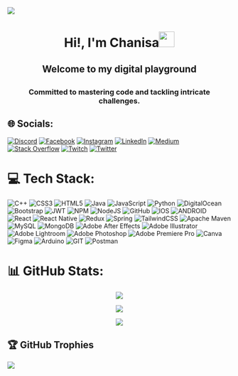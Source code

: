 
![](https://komarev.com/ghpvc/?username=chanisagithub&style=flat&color=blue)

<h1 align="center">Hi!,  I'm Chanisa<img src=
"https://media.giphy.com/media/xUPGcjk1XAdHqHooI8/giphy.gif" width="35"></h1>

<h2 align="center">Welcome to my digital playground<h2>
<h3 align="center">Committed to mastering code and tackling intricate challenges.</h3>


## 🌐 Socials:
[![Discord](https://img.shields.io/badge/Discord-%237289DA.svg?logo=discord&logoColor=white)](https://discord.gg/chanibuoy) [![Facebook](https://img.shields.io/badge/Facebook-%231877F2.svg?logo=Facebook&logoColor=white)](https://facebook.com/chanisajayawardhana/) [![Instagram](https://img.shields.io/badge/Instagram-%23E4405F.svg?logo=Instagram&logoColor=white)](https://instagram.com/https://www.instagram.com/cha_ni__________gah___/) [![LinkedIn](https://img.shields.io/badge/LinkedIn-%230077B5.svg?logo=linkedin&logoColor=white)](https://linkedin.com/in/chanisa-jayawardhana/) [![Medium](https://img.shields.io/badge/Medium-12100E?logo=medium&logoColor=white)](https://medium.com/@@sadin.chanisa8) [![Stack Overflow](https://img.shields.io/badge/-Stackoverflow-FE7A16?logo=stack-overflow&logoColor=white)](https://stackoverflow.com/users/5413458) [![Twitch](https://img.shields.io/badge/Twitch-%239146FF.svg?logo=Twitch&logoColor=white)](https://twitch.tv/chani_twitch) [![Twitter](https://img.shields.io/badge/Twitter-%231DA1F2.svg?logo=Twitter&logoColor=white)](https://twitter.com/chanisasadin) 

# 💻 Tech Stack:
![C++](https://img.shields.io/badge/c++-%2300599C.svg?style=plastic&logo=c%2B%2B&logoColor=white) ![CSS3](https://img.shields.io/badge/css3-%231572B6.svg?style=plastic&logo=css3&logoColor=white) ![HTML5](https://img.shields.io/badge/html5-%23E34F26.svg?style=plastic&logo=html5&logoColor=white) ![Java](https://img.shields.io/badge/java-%23ED8B00.svg?style=plastic&logo=java&logoColor=white) ![JavaScript](https://img.shields.io/badge/javascript-%23323330.svg?style=plastic&logo=javascript&logoColor=%23F7DF1E) ![Python](https://img.shields.io/badge/python-3670A0?style=plastic&logo=python&logoColor=ffdd54) 
![DigitalOcean](https://img.shields.io/badge/DigitalOcean-%230167ff.svg?style=plastic&logo=digitalOcean&logoColor=white) ![Bootstrap](https://img.shields.io/badge/bootstrap-%23563D7C.svg?style=plastic&logo=bootstrap&logoColor=white) ![JWT](https://img.shields.io/badge/JWT-black?style=plastic&logo=JSON%20web%20tokens) ![NPM](https://img.shields.io/badge/NPM-%23000000.svg?style=plastic&logo=npm&logoColor=white) ![NodeJS](https://img.shields.io/badge/node.js-6DA55F?style=plastic&logo=node.js&logoColor=white) ![GitHub](https://img.shields.io/badge/GitHub-%23121011.svg?style=plastic&logo=github&logoColor=white) ![IOS](https://img.shields.io/badge/IOS-%2320232a.svg?style=plastic&logo=apple&logoColor=white) ![ANDROID](https://img.shields.io/badge/android-%2320232a.svg?style=plastic&logo=android&logoColor=%a4c639) ![React](https://img.shields.io/badge/react-%2320232a.svg?style=plastic&logo=react&logoColor=%2361DAFB) ![React Native](https://img.shields.io/badge/react_native-%2320232a.svg?style=plastic&logo=react&logoColor=%2361DAFB) ![Redux](https://img.shields.io/badge/redux-%23593d88.svg?style=plastic&logo=redux&logoColor=white) ![Spring](https://img.shields.io/badge/spring-%236DB33F.svg?style=plastic&logo=spring&logoColor=white) ![TailwindCSS](https://img.shields.io/badge/tailwindcss-%2338B2AC.svg?style=plastic&logo=tailwind-css&logoColor=white) ![Apache Maven](https://img.shields.io/badge/Apache%20Maven-C71A36?style=plastic&logo=Apache%20Maven&logoColor=white) ![MySQL](https://img.shields.io/badge/mysql-%2300f.svg?style=plastic&logo=mysql&logoColor=white) ![MongoDB](https://img.shields.io/badge/MongoDB-%234ea94b.svg?style=plastic&logo=mongodb&logoColor=white) ![Adobe After Effects](https://img.shields.io/badge/Adobe%20After%20Effects-9999FF.svg?style=plastic&logo=Adobe%20After%20Effects&logoColor=white) ![Adobe Illustrator](https://img.shields.io/badge/adobeillustrator-%23FF9A00.svg?style=plastic&logo=adobeillustrator&logoColor=white) ![Adobe Lightroom](https://img.shields.io/badge/Adobe%20Lightroom-31A8FF.svg?style=plastic&logo=Adobe%20Lightroom&logoColor=white) ![Adobe Photoshop](https://img.shields.io/badge/adobephotoshop-%2331A8FF.svg?style=plastic&logo=adobephotoshop&logoColor=white) ![Adobe Premiere Pro](https://img.shields.io/badge/Adobe%20Premiere%20Pro-9999FF.svg?style=plastic&logo=Adobe%20Premiere%20Pro&logoColor=white) ![Canva](https://img.shields.io/badge/Canva-%2300C4CC.svg?style=plastic&logo=Canva&logoColor=white) 	![Figma](https://img.shields.io/badge/figma-%23F24E1E.svg?style=plastic&logo=figma&logoColor=white) ![Arduino](https://img.shields.io/badge/-Arduino-00979D?style=plastic&logo=Arduino&logoColor=white) ![GIT](https://img.shields.io/badge/Git-fc6d26?style=plastic&logo=git&logoColor=white) ![Postman](https://img.shields.io/badge/Postman-FF6C37?style=plastic&logo=postman&logoColor=white)

# 📊 GitHub Stats:

<p align="center"><img src="https://github-readme-stats.vercel.app/api?username=chanisagithub&theme=dark&hide_border=false&include_all_commits=true&count_private=true")></p>

<p align="center"><img src="https://github-readme-streak-stats.herokuapp.com?user=chanisagithub&theme=neon&date_format=j%20M%5B%20Y%5D&card_width=600&ring=ECEB32)](https://git.io/streak-stats")></p>

<p align="center"><img src="https://github-readme-stats.vercel.app/api/top-langs/?username=chanisagithub&theme=dark&hide_border=false&include_all_commits=true&count_private=true&layout=compact")></p>


## 🏆 GitHub Trophies
![](https://github-profile-trophy.vercel.app/?username=chanisagithub&theme=discord&no-frame=false&no-bg=false&margin-w=4)

